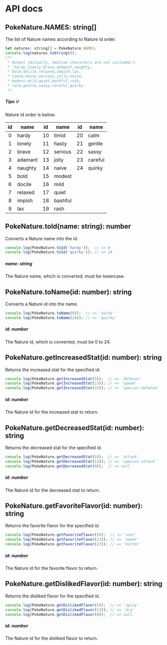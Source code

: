# API docs
## PokeNature.NAMES: string[]
The list of Nature names according to Nature id order.
```js
let natures: string[] = PokeNature.NAMES;
console.log(natures.toString());
/**
 * Output (Actually, newline characters are not included.):
 * 'hardy,lonely,brave,adamant,naughty,
 * bold,docile,relaxed,impish,lax,
 * timid,hasty,serious,jolly,naive,
 * modest,mild,quiet,bashful,rash,
 * calm,gentle,sassy,careful,quirky'
 */
```

##### Tips :bulb:
Nature id order is below.

| id | name    | id | name    | id | name    |
|:--:|---------|:--:|---------|:--:|---------|
| 0  | hardy   | 10 | timid   | 20 | calm    |
| 1  | lonely  | 11 | hasty   | 21 | gentle  |
| 2  | brave   | 12 | serious | 22 | sassy   |
| 3  | adamant | 13 | jolly   | 23 | careful |
| 4  | naughty | 14 | naive   | 24 | quirky  |
| 5  | bold    | 15 | modest  |    |         |
| 6  | docile  | 16 | mild    |    |         |
| 7  | relaxed | 17 | quiet   |    |         |
| 8  | impish  | 18 | bashful |    |         |
| 9  | lax     | 19 | rash    |    |         |




## PokeNature.toId(name: string): number
Converts a Nature name into the id.
```js
console.log(PokeNature.toId('hardy'));  // => 0
console.log(PokeNature.toId('quirky')); // => 24
```

##### name: string
The Nature name, which is converted, must be lowercase.




## PokeNature.toName(id: number): string
Converts a Nature id into the name.
```js
console.log(PokeNature.toName(0));  // => 'hardy'
console.log(PokeNature.toName(24)); // => 'quirky'
```

##### id: number
The Nature id, which is converted, must be 0 to 24.




## PokeNature.getIncreasedStat(id: number): string
Returns the increased stat for the specified id.
```js
console.log(PokeNature.getIncreasedStat(5));  // => 'defense'
console.log(PokeNature.getIncreasedStat(13)); // => 'speed'
console.log(PokeNature.getIncreasedStat(22)); // => 'special-defense'
```

##### id: number
The Nature id for the increased stat to return.




## PokeNature.getDecreasedStat(id: number): string
Returns the decreased stat for the specified id.
```js
console.log(PokeNature.getDecreasedStat(5));  // => 'attack'
console.log(PokeNature.getDecreasedStat(13)); // => 'special-attack'
console.log(PokeNature.getDecreasedStat(0));  // => null
```

##### id: number
The Nature id for the decreased stat to return.




## PokeNature.getFavoriteFlavor(id: number): string
Returns the favorite flavor for the specified id.
```js
console.log(PokeNature.getFavoriteFlavor(5));  // => 'sour'
console.log(PokeNature.getFavoriteFlavor(13)); // => 'sweet'
console.log(PokeNature.getFavoriteFlavor(22)); // => 'bitter'
```

##### id: number
The Nature id for the favorite flavor to return.




## PokeNature.getDislikedFlavor(id: number): string
Returns the disliked flavor for the specified id.
```js
console.log(PokeNature.getDislikedFlavor(5));  // => 'spicy'
console.log(PokeNature.getDislikedFlavor(13)); // => 'dry'
console.log(PokeNature.getDislikedFlavor(0));  // => null
```

##### id: number
The Nature id for the disliked flavor to return.